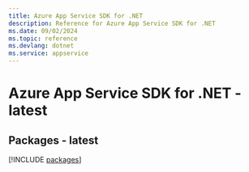 ```yaml
---
title: Azure App Service SDK for .NET
description: Reference for Azure App Service SDK for .NET
ms.date: 09/02/2024
ms.topic: reference
ms.devlang: dotnet
ms.service: appservice
---
```

# Azure App Service SDK for .NET - latest
## Packages - latest
[!INCLUDE [packages](app-service-index.md)]